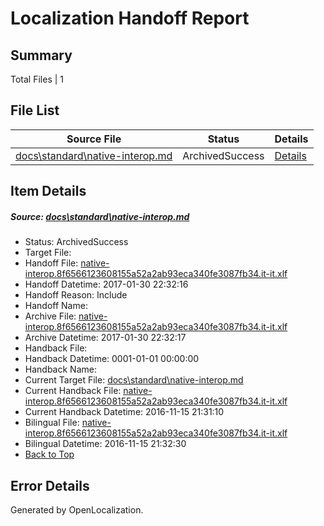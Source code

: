 # <a name='report-top'></a> Localization Handoff Report

## Summary
 Total Files | 1

## File List
 Source File | Status | Details 
 ----------- | ------ | ------- 
 [docs\standard\native-interop.md](https://github.com/dotnet/docs/blob/d18b21b67c154c4a8cf8211aa5d1473066c53656/docs/standard/native-interop.md) | ArchivedSuccess | [Details](#13a4e4e7a588d55e82c5c4cde8f825c3b4502bb43456)

## Item Details
##### <a name='13a4e4e7a588d55e82c5c4cde8f825c3b4502bb43456'></a> Source: [docs\standard\native-interop.md](https://github.com/dotnet/docs/blob/d18b21b67c154c4a8cf8211aa5d1473066c53656/docs/standard/native-interop.md)
* Status: ArchivedSuccess
* Target File: 
* Handoff File: [native-interop.8f6566123608155a52a2ab93eca340fe3087fb34.it-it.xlf](https://github.com/dotnet/docs.handoff/blob/7824bbc603726bf3c1e8bbdc930ae0639b663870/ol-handoff/dotnet/docs.it-it/master/dotnet-core/native-interop.8f6566123608155a52a2ab93eca340fe3087fb34.it-it.xlf)
* Handoff Datetime: 2017-01-30 22:32:16
* Handoff Reason: Include
* Handoff Name: 
* Archive File: [native-interop.8f6566123608155a52a2ab93eca340fe3087fb34.it-it.xlf](https://github.com/dotnet/docs.handoff/blob/b926b05a9164f337d1f9cdec0b9de5ec3c819b27/ol-archive/dotnet/docs.it-it/master/dotnet-core/native-interop.8f6566123608155a52a2ab93eca340fe3087fb34.it-it.xlf)
* Archive Datetime: 2017-01-30 22:32:17
* Handback File: 
* Handback Datetime: 0001-01-01 00:00:00
* Handback Name: 
* Current Target File: [docs\standard\native-interop.md](https://github.com/dotnet/docs.it-it/blob/2fb86c8fecbefc45678c4c38b53ebb74e8086b95/docs/standard/native-interop.md)
* Current Handback File: [native-interop.8f6566123608155a52a2ab93eca340fe3087fb34.it-it.xlf](https://github.com/dotnet/docs.handback/blob/579d068d78e869bc8ffd2f8a335e3a073d39ed47/ol-handback/dotnet/docs.it-it/master/ht-p2/native-interop.8f6566123608155a52a2ab93eca340fe3087fb34.it-it.xlf)
* Current Handback Datetime: 2016-11-15 21:31:10
* Bilingual File: [native-interop.8f6566123608155a52a2ab93eca340fe3087fb34.it-it.xlf](https://github.com/dotnet/docs.handback/blob/579d068d78e869bc8ffd2f8a335e3a073d39ed47/ol-handback/dotnet/docs.it-it/master/ht-p2/native-interop.8f6566123608155a52a2ab93eca340fe3087fb34.it-it.xlf)
* Bilingual Datetime: 2016-11-15 21:32:30
* [Back to Top](#report-top)


## Error Details

Generated by OpenLocalization.
